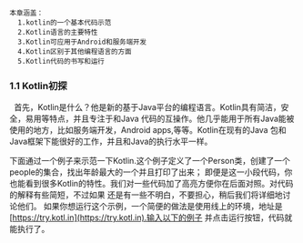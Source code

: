 ```
本章涵盖：
  1.kotlin的一个基本代码示范
  2.Kotlin语言的主要特性
  3.Kotlin可应用于Android和服务端开发
  4.Kotlin区别于其他编程语言的方面
  5.Kotlin代码的书写和运行
 ```
 ### 1.1 Kotlin初探
 
   首先，Kotlin是什么？他是新的基于Java平台的编程语言。Kotlin具有简洁，安全，易用等特点，并且专注于和Java
 代码的互操作。他几乎能用于所有Java能被使用的地方，比如服务端开发，Android apps,等等。Kotlin在现有的Java
 包和Java框架下能很好的工作，并且和Java的执行水平一样。
 
 下面通过一个例子来示范一下Kotlin.这个例子定义了一个Person类，创建了一个people的集合，找出年龄最大的一个并且打印了出来；
 即便是这一小段代码，你也能看到很多Kotlin的特性。我们对一些代码加了高亮方便你在后面对照。对代码的解释有些简短，不过如果
 还是有一些不明白，不要担心，稍后我们将详细地讨论他们。
 如果你想运行这个示例，一个简便的做法是使用线上的环境，地址是[https://try.kotl.in](https://try.kotl.in).输入以下的例子
 并点击运行按钮，代码就能执行了。
